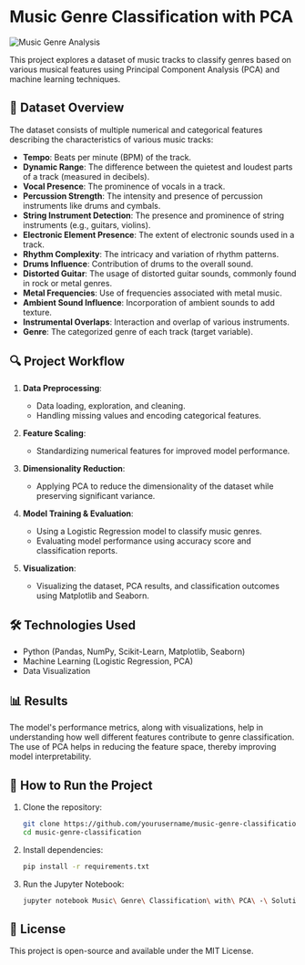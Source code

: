 # Music Genre Classification with PCA

![Music Genre Analysis](https://res.cloudinary.com/dgwuwwqom/image/upload/v1731226570/Music.png)

This project explores a dataset of music tracks to classify genres based on various musical features using Principal Component Analysis (PCA) and machine learning techniques.

## 📁 Dataset Overview

The dataset consists of multiple numerical and categorical features describing the characteristics of various music tracks:

- **Tempo**: Beats per minute (BPM) of the track.
- **Dynamic Range**: The difference between the quietest and loudest parts of a track (measured in decibels).
- **Vocal Presence**: The prominence of vocals in a track.
- **Percussion Strength**: The intensity and presence of percussion instruments like drums and cymbals.
- **String Instrument Detection**: The presence and prominence of string instruments (e.g., guitars, violins).
- **Electronic Element Presence**: The extent of electronic sounds used in a track.
- **Rhythm Complexity**: The intricacy and variation of rhythm patterns.
- **Drums Influence**: Contribution of drums to the overall sound.
- **Distorted Guitar**: The usage of distorted guitar sounds, commonly found in rock or metal genres.
- **Metal Frequencies**: Use of frequencies associated with metal music.
- **Ambient Sound Influence**: Incorporation of ambient sounds to add texture.
- **Instrumental Overlaps**: Interaction and overlap of various instruments.
- **Genre**: The categorized genre of each track (target variable).

## 🔍 Project Workflow

1. **Data Preprocessing**:
    - Data loading, exploration, and cleaning.
    - Handling missing values and encoding categorical features.

2. **Feature Scaling**:
    - Standardizing numerical features for improved model performance.

3. **Dimensionality Reduction**:
    - Applying PCA to reduce the dimensionality of the dataset while preserving significant variance.

4. **Model Training & Evaluation**:
    - Using a Logistic Regression model to classify music genres.
    - Evaluating model performance using accuracy score and classification reports.

5. **Visualization**:
    - Visualizing the dataset, PCA results, and classification outcomes using Matplotlib and Seaborn.

## 🛠️ Technologies Used

- Python (Pandas, NumPy, Scikit-Learn, Matplotlib, Seaborn)
- Machine Learning (Logistic Regression, PCA)
- Data Visualization

## 📊 Results

The model's performance metrics, along with visualizations, help in understanding how well different features contribute to genre classification. The use of PCA helps in reducing the feature space, thereby improving model interpretability.

## 🚀 How to Run the Project

1. Clone the repository:
    ```bash
    git clone https://github.com/yourusername/music-genre-classification.git
    cd music-genre-classification
    ```
2. Install dependencies:
    ```bash
    pip install -r requirements.txt
    ```
3. Run the Jupyter Notebook:
    ```bash
    jupyter notebook Music\ Genre\ Classification\ with\ PCA\ -\ Solution.ipynb
    ```

## 📄 License

This project is open-source and available under the MIT License.
